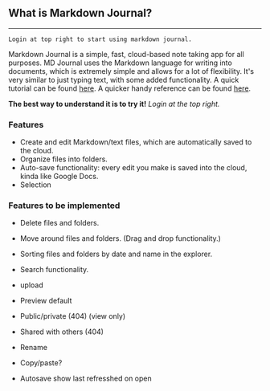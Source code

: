## What is Markdown Journal?

---

`Login at top right to start using markdown journal.`

Markdown Journal is a simple, fast, cloud-based note taking app for all purposes.
MD Journal uses the Markdown language for writing into documents, which is extremely simple and allows for a lot of flexibility. It's very similar to just typing text, with some added functionality. A quick tutorial can be found [here]((https://www.markdownguide.org/basic-syntax/)). A quicker handy reference can be found [here](https://simplemde.com/markdown-guide).

**The best way to understand it is to try it!** *Login at the top right.*

### Features
- Create and edit Markdown/text files, which are automatically saved to the cloud.
- Organize files into folders.
- Auto-save functionality: every edit you make is saved into the cloud, kinda like Google Docs.
- Selection 

### Features to be implemented
- Delete files and folders. 
- Move around files and folders. (Drag and drop functionality.)
- Sorting files and folders by date and name in the explorer.
- Search functionality.

- upload
- Preview default
- Public/private (404) (view only)
- Shared with others (404)
- Rename
- Copy/paste?
- Autosave show last refresshed on open